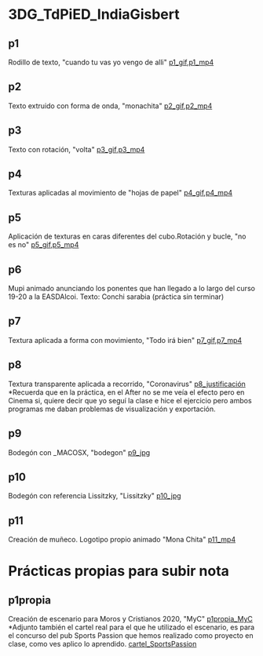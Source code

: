 # 3DG_TdPiED_IndiaGisbert

## p1
Rodillo de texto, "cuando tu vas yo vengo de alli" [p1_gif](p1.gif),[p1_mp4](p1.pm4)

## p2
Texto extruido con forma de onda, "monachita" [p2_gif](p2.gif),[p2_mp4](p2.pm4)

## p3
Texto con rotación, "volta" [p3_gif](p3.gif),[p3_mp4](p3.pm4)

## p4
Texturas aplicadas al movimiento de "hojas de papel" [p4_gif](p4.gif),[p4_mp4](p4.pm4)

## p5
Aplicación de texturas en caras diferentes del cubo.Rotación y bucle, "no es no" [p5_gif](p5.gif),[p5_mp4](p5.pm4)

## p6
Mupi animado anunciando los ponentes que han llegado a lo largo del curso 19-20 a la EASDAlcoi.
Texto: Conchi sarabia
(práctica sin terminar)

## p7
Textura aplicada a forma con movimiento, "Todo irá bien" [p7_gif](p7.gif),[p7_mp4](p7.pm4)

## p8
Textura transparente aplicada a recorrido, "Coronavirus" [p8_justificación](p8_justificación.pdf)
*Recuerda que en la práctica, en el After no se me veía el efecto pero en Cinema si, quiere decir que yo seguí la clase e hice el ejercicio pero ambos programas me daban problemas de visualización y exportación.

## p9
Bodegón con _MACOSX, "bodegon" [p9_jpg](p9.jpg)

## p10
Bodegón con referencia Lissitzky, "Lissitzky" [p10_jpg](p1o.jpg)

## p11
Creación de muñeco.
Logotipo propio animado "Mona Chita" [p11_mp4](p11.mp4)

# Prácticas propias para subir nota

## p1propia
Creación de escenario para Moros y Cristianos 2020, "MyC" [p1propia_MyC](p1propia_MyC.jpg) 
*Adjunto también el cartel real para el que he utilizado el escenario, es para el concurso del pub Sports Passion que hemos realizado como proyecto en clase, como ves aplico lo aprendido. [cartel_SportsPassion](cartel_SportsPassion.jpg)

